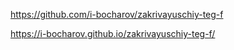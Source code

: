 https://github.com/i-bocharov/zakrivayuschiy-teg-f

https://i-bocharov.github.io/zakrivayuschiy-teg-f/
